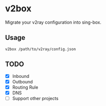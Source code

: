 # v2box

Migrate your v2ray configuration into sing-box.

## Usage

`v2box /path/to/v2ray/config.json`

## TODO

- [x] Inbound
- [x] Outbound
- [x] Routing Rule
- [x] DNS
- [ ] Support other projects
